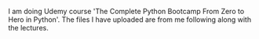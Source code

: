 I am doing Udemy course 'The Complete Python Bootcamp From Zero to Hero in Python'. The files I have uploaded are from me following along with the lectures.
